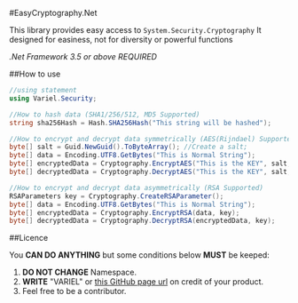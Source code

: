 #EasyCryptography.Net

This library provides easy access to ```System.Security.Cryptography```
It designed for easiness, not for diversity or powerful functions

*.Net Framework 3.5 or above REQUIRED*

##How to use

```C#
//using statement
using Variel.Security;

//How to hash data (SHA1/256/512, MD5 Supported)
string sha256Hash = Hash.SHA256Hash("This string will be hashed");

//How to encrypt and decrypt data symmetrically (AES(Rijndael) Supported)
byte[] salt = Guid.NewGuid().ToByteArray(); //Create a salt;
byte[] data = Encoding.UTF8.GetBytes("This is Normal String");
byte[] encryptedData = Cryptography.EncryptAES("This is the KEY", salt, data);
byte[] decryptedData = Cryptography.DecryptAES("This is the KEY", salt, encryptedData);

//How to encrypt and decrypt data asymmetrically (RSA Supported)
RSAParameters key = Cryptography.CreateRSAParameter();
byte[] data = Encoding.UTF8.GetBytes("This is Normal String");
byte[] encryptedData = Cryptography.EncryptRSA(data, key);
byte[] decryptedData = Cryptography.DecryptRSA(encryptedData, key);
```

##Licence

You **CAN DO ANYTHING** but some conditions below **MUST** be keeped:
1. **DO NOT CHANGE** Namespace.
2. **WRITE** "VARIEL" or [this GitHub page url](http://variel.kr/easycrypto) on credit of your product.
3. Feel free to be a contributor.

